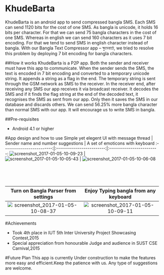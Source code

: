 # KhudeBarta
KhudeBarta is an android app to send compressed bangla SMS. Each SMS can send 1120 bits for the cost of one SMS. As bangla is unicode, it holds 16 bits per character. For that we can send 75 bangla characters in the cost of one SMS. Whereas in english we can send 160 characters as it uses 7 bit encoding. For that we tend to send SMS in english character instead of bangla. With our Bangla Text Compressor app – ক্ষুদেবার্তা, we tried to resolve this problem by deploying 7 bit encoding for bangla characters. 

##How it works
KhudeBarta is a P2P app. Both the sender and receiver must have this app to communicate. When the sender sends the SMS, the text is encoded in 7 bit encoding and converted to a temporary unicode string. It appends a string as a flag in the end. The temporary string is sent through the GSM network as SMS to the receiver. In the receiver end, after receiving any SMS our app receives it via broadcast receiver. It decodes the SMS and if it finds the flag string at the end of the decoded text, it recognises the SMS as sent from our app. Only then it saves the SMS in our database and discards others. We can send 56.25% more bangla character than normal SMS with our app. It will encourage us to write SMS in bangla.

##Pre-requisites
* Android 4.1 or higher

#App design and how to use
Simple yet elegent UI with message thread    |  Sender name and number suggestions    | A set of emoticons with keyboard
:-------------------------:|:-------------------------:|:-------------------------:
![screenshot_2017-01-05-10-09-23](https://cloud.githubusercontent.com/assets/13817511/21696155/ee3af9c4-d3b6-11e6-9709-f985031d142e.jpeg)  |  ![screenshot_2017-01-05-10-05-43](https://cloud.githubusercontent.com/assets/13817511/21696152/ee37f094-d3b6-11e6-90b3-0ba924a15a8f.jpeg)    |    ![screenshot_2017-01-05-10-06-08](https://cloud.githubusercontent.com/assets/13817511/21696509/9794f320-d3b8-11e6-93e0-9d3470013d96.jpeg)


</br>
</br>
</br>


Turn on Bangla Parser from settings    |  Enjoy Typing bangla from any keyboard
:-------------------------:|:-------------------------:
![screenshot_2017-01-05-10-08-37](https://cloud.githubusercontent.com/assets/13817511/21696154/ee394e1c-d3b6-11e6-9420-b80625deee24.jpeg)  | ![screenshot_2017-01-05-10-09-11](https://cloud.githubusercontent.com/assets/13817511/21696153/ee387302-d3b6-11e6-8df4-8ec2805686aa.jpeg)

#Achievements
* Took 4th place in IUT 5th Inter University Project Showcasing Contest,2015
* Special appreciation from honourable Judge and audience in SUST CSE Carnival,2015


#Future Plan
 This app is currently Under construction to make the features more easy and efficient.Keep the patience with us.
 Any type of suggestions are welcome.
